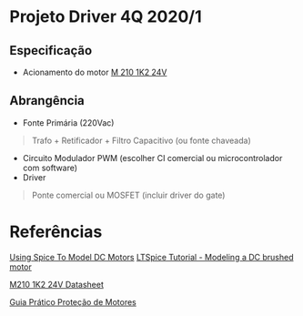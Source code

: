 # Projeto Driver 4Q 2020/1

## Especificação
- Acionamento do motor [M 210 1K2 24V](http://motron.com.br/produtos/210/curvas/m210-iverln-1k2-24v.pdf) 

## Abrangência
- Fonte Primária (220Vac)
> Trafo + Retificador + Filtro Capacitivo (ou fonte chaveada)
- Circuito Modulador PWM (escolher CI comercial ou microcontrolador com software)
- Driver
> Ponte comercial ou MOSFET (incluir driver do gate)


# Referências

[Using Spice To Model DC Motors](https://www.precisionmicrodrives.com/content/ab-025-using-spice-to-model-dc-motors/)
[LTSpice Tutorial - Modeling a DC brushed motor](https://www.youtube.com/watch?v=Wc4XzTrWSpo)

[M210 1K2 24V Datasheet](docs/m210-iverln-1k2-24v.pdf)

[Guia Prático Proteção de Motores](docs/protecao_motores.pdf)